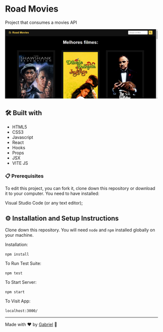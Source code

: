 # Road Movies
Project that consumes a movies API

![screencapture-roadMovies](./public/print_roadMovies.png)

## 🛠️ Built with
* HTML5
* CSS3
* Javascript
* React
* Hooks
* Props
* JSX
* VITE JS

### 📋 Prerequisites

To edit this project, you can fork it, clone down this repository or download it to your computer. You need to have installed:


Visual Studio Code (or any text editor);


## ⚙️ Installation and Setup Instructions

Clone down this repository. You will need `node` and `npm` installed globally on your machine.  

Installation:

`npm install`  

To Run Test Suite:  

`npm test`  

To Start Server:

`npm start`  

To Visit App:

`localhost:3000/`

---
Made with ❤️ by [Gabriel](https://github.com/GabrielAguiarDev) 👀